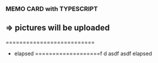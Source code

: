 ### MEMO CARD with TYPESCRIPT
=> pictures will be uploaded
--------------------------
==========================
- elapsed
===================f
d
asdf
asdf
elapsed
